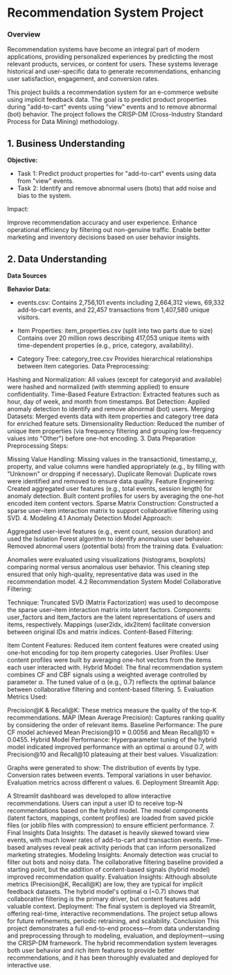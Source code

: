 # Recommendation System Project

### **Overview**

Recommendation systems have become an integral part of modern applications, providing personalized experiences by predicting the most relevant products, services, or content for users. These systems leverage historical and user-specific data to generate recommendations, enhancing user satisfaction, engagement, and conversion rates.

This project builds a recommendation system for an e-commerce website using implicit feedback data. The goal is to predict product properties during "add-to-cart" events using "view" events and to remove abnormal (bot) behavior. The project follows the CRISP-DM (Cross-Industry Standard Process for Data Mining) methodology.

## **1. Business Understanding** 

**Objective:**

- Task 1: Predict product properties for "add-to-cart" events using data from "view" events.
- Task 2: Identify and remove abnormal users (bots) that add noise and bias to the system.

Impact:

Improve recommendation accuracy and user experience.
Enhance operational efficiency by filtering out non-genuine traffic.
Enable better marketing and inventory decisions based on user behavior insights.

## **2. Data Understanding**
**Data Sources**

**Behavior Data:**

- events.csv: Contains 2,756,101 events including 2,664,312 views, 69,332 add-to-cart events, and 22,457 transactions from 1,407,580 unique visitors.

- Item Properties: item_properties.csv (split into two parts due to size)
Contains over 20 million rows describing 417,053 unique items with time-dependent properties (e.g., price, category, availability).

- Category Tree: category_tree.csv
Provides hierarchical relationships between item categories.
Data Preprocessing:

Hashing and Normalization:
All values (except for categoryid and available) were hashed and normalized (with stemming applied) to ensure confidentiality.
Time-Based Feature Extraction:
Extracted features such as hour, day of week, and month from timestamps.
Bot Detection:
Applied anomaly detection to identify and remove abnormal (bot) users.
Merging Datasets:
Merged events data with item properties and category tree data for enriched feature sets.
Dimensionality Reduction:
Reduced the number of unique item properties (via frequency filtering and grouping low-frequency values into "Other") before one-hot encoding.
3. Data Preparation
Preprocessing Steps:

Missing Value Handling:
Missing values in the transactionid, timestamp_y, property, and value columns were handled appropriately (e.g., by filling with "Unknown" or dropping if necessary).
Duplicate Removal:
Duplicate rows were identified and removed to ensure data quality.
Feature Engineering:
Created aggregated user features (e.g., total events, session length) for anomaly detection.
Built content profiles for users by averaging the one-hot encoded item content vectors.
Sparse Matrix Construction:
Constructed a sparse user–item interaction matrix to support collaborative filtering using SVD.
4. Modeling
4.1 Anomaly Detection Model
Approach:

Aggregated user-level features (e.g., event count, session duration) and used the Isolation Forest algorithm to identify anomalous user behavior.
Removed abnormal users (potential bots) from the training data.
Evaluation:

Anomalies were evaluated using visualizations (histograms, boxplots) comparing normal versus anomalous user behavior.
This cleaning step ensured that only high-quality, representative data was used in the recommendation model.
4.2 Recommendation System Model
Collaborative Filtering:

Technique: Truncated SVD (Matrix Factorization) was used to decompose the sparse user–item interaction matrix into latent factors.
Components:
user_factors and item_factors are the latent representations of users and items, respectively.
Mappings (user2idx, idx2item) facilitate conversion between original IDs and matrix indices.
Content-Based Filtering:

Item Content Features:
Reduced item content features were created using one-hot encoding for top item property categories.
User Profiles:
User content profiles were built by averaging one-hot vectors from the items each user interacted with.
Hybrid Model:
The final recommendation system combines CF and CBF signals using a weighted average controlled by parameter α.
The tuned value of α (e.g., 0.7) reflects the optimal balance between collaborative filtering and content-based filtering.
5. Evaluation
Metrics Used:

Precision@K & Recall@K:
These metrics measure the quality of the top-K recommendations.
MAP (Mean Average Precision):
Captures ranking quality by considering the order of relevant items.
Baseline Performance:
The pure CF model achieved Mean Precision@10 ≈ 0.0056 and Mean Recall@10 ≈ 0.0455.
Hybrid Model Performance:
Hyperparameter tuning of the hybrid model indicated improved performance with an optimal α around 0.7, with Precision@10 and Recall@10 plateauing at their best values.
Visualization:

Graphs were generated to show:
The distribution of events by type.
Conversion rates between events.
Temporal variations in user behavior.
Evaluation metrics across different α values.
6. Deployment
Streamlit App:

A Streamlit dashboard was developed to allow interactive recommendations.
Users can input a user ID to receive top-N recommendations based on the hybrid model.
The model components (latent factors, mappings, content profiles) are loaded from saved pickle files (or joblib files with compression) to ensure efficient performance.
7. Final Insights
Data Insights:
The dataset is heavily skewed toward view events, with much lower rates of add-to-cart and transaction events.
Time-based analyses reveal peak activity periods that can inform personalized marketing strategies.
Modeling Insights:
Anomaly detection was crucial to filter out bots and noisy data.
The collaborative filtering baseline provided a starting point, but the addition of content-based signals (hybrid model) improved recommendation quality.
Evaluation Insights:
Although absolute metrics (Precision@K, Recall@K) are low, they are typical for implicit feedback datasets.
The hybrid model's optimal α (~0.7) shows that collaborative filtering is the primary driver, but content features add valuable context.
Deployment:
The final system is deployed via Streamlit, offering real-time, interactive recommendations.
The project setup allows for future refinements, periodic retraining, and scalability.
Conclusion
This project demonstrates a full end-to-end process—from data understanding and preprocessing through to modeling, evaluation, and deployment—using the CRISP-DM framework. The hybrid recommendation system leverages both user behavior and rich item features to provide better recommendations, and it has been thoroughly evaluated and deployed for interactive use.